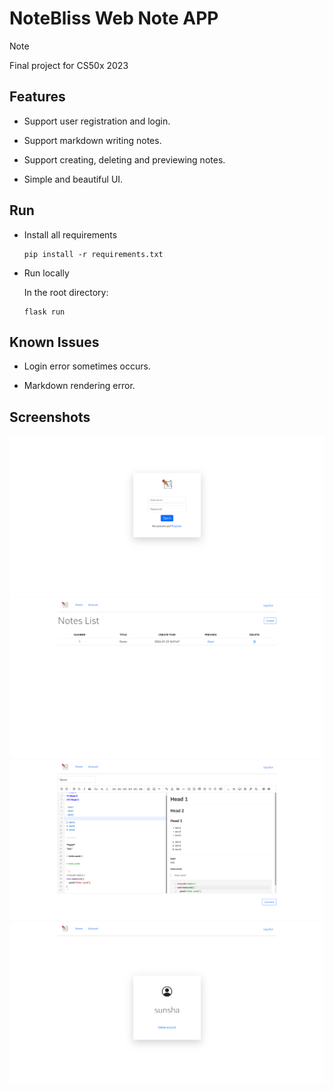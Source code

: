 # NoteBliss Web Note APP

> [!NOTE]  
> Final project for CS50x 2023

## Features

- Support user registration and login.

- Support markdown writing notes.

- Support creating, deleting and previewing notes.

- Simple and beautiful UI.

## Run

- Install all requirements

    ```shell
    pip install -r requirements.txt
    ```

- Run locally
    
    In the root directory:

    ```
    flask run
    ```

## Known Issues

- Login error sometimes occurs.

- Markdown rendering error.

## Screenshots

![1](./asserts/4.png)
![3](./asserts/1.png)
![4](./asserts/3.png)
![5](./asserts/2.png)

